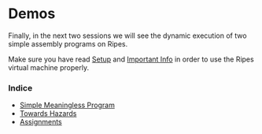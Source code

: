 # Demos

Finally, in the next two sessions we will see the dynamic execution of two simple assembly programs on Ripes.

Make sure you have read [Setup](./0.1_setup.md) and [Important Info](./0.2_important_info.md) in order to use the Ripes virtual machine properly.

### Indice

- [Simple Meaningless Program](./4.1_simple_meaningless_program.md)
- [Towards Hazards](./4.2_towards_hazards.md)
- [Assignments](./4.3_assignments.md)